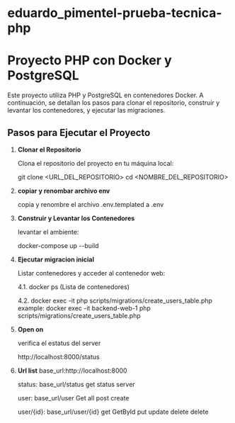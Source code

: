 # eduardo_pimentel-prueba-tecnica-php

# Proyecto PHP con Docker y PostgreSQL

Este proyecto utiliza PHP y PostgreSQL en contenedores Docker. A continuación, se detallan los pasos para clonar el repositorio, construir y levantar los contenedores, y ejecutar las migraciones.

## Pasos para Ejecutar el Proyecto

1. **Clonar el Repositorio**

   Clona el repositorio del proyecto en tu máquina local:

   git clone <URL_DEL_REPOSITORIO>
   cd <NOMBRE_DEL_REPOSITORIO>

2. **copiar y renombar archivo env**

    copia y renombre el archivo .env.templated a .env

3. **Construir y Levantar los Contenedores**

    levantar el ambiente:

    docker-compose up --build

4. **Ejecutar migracion inicial**

    Listar contenedores y acceder al contenedor web:

    4.1. docker ps (Lista de contenedores)

    4.2. docker exec -it <container-name> php scripts/migrations/create_users_table.php 
        example: docker exec -it backend-web-1 php scripts/migrations/create_users_table.php

4. **Open on**

    verifica el estatus del server

    http://localhost:8000/status


5. **Url list**
    base_url:http://localhost:8000

    status:
        base_url/status
        get status server

    user:
        base_url/user
        Get all
        post create

    user/{id}:
        base_url/user/{id}
        get GetById
        put update
        delete delete

